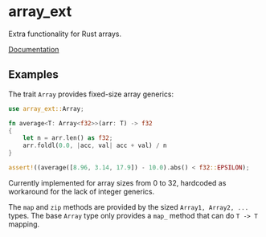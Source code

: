 # array_ext

Extra functionality for Rust arrays.

[Documentation](https://docs.rs/array_ext)

## Examples

The trait `Array` provides fixed-size array generics:

```rust
use array_ext::Array;

fn average<T: Array<f32>>(arr: T) -> f32
{
    let n = arr.len() as f32;
    arr.foldl(0.0, |acc, val| acc + val) / n
}

assert!((average([8.96, 3.14, 17.9]) - 10.0).abs() < f32::EPSILON);
```

Currently implemented for array sizes from 0 to 32, hardcoded as workaround for the lack of integer generics.

The `map` and `zip` methods are provided by the sized `Array1, Array2, ...` types. The base `Array` type only
provides a `map_` method that can do `T -> T` mapping.
